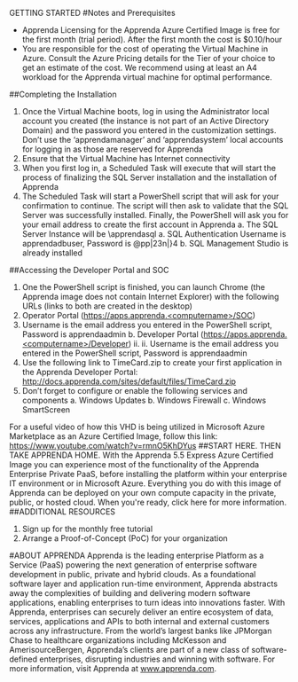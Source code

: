 GETTING STARTED
#Notes and Prerequisites
- Apprenda Licensing for the Apprenda Azure Certified Image is free for the first month (trial period). After the first month the cost is $0.10/hour
- You are responsible for the cost of operating the Virtual Machine in Azure. Consult the Azure Pricing details for the Tier of your choice to get an estimate of the cost. We recommend using at least an A4 workload for the Apprenda virtual machine for optimal performance.

##Completing the Installation
1.	Once the Virtual Machine boots, log in using the Administrator local account you created (the instance is not part of an Active Directory Domain) and the password you entered in the customization settings. Don’t use the ‘apprendamanager’ and ‘apprendasystem’ local accounts for logging in as those are reserved for Apprenda
2.	Ensure that the Virtual Machine has Internet connectivity
3.	When you first log in, a Scheduled Task will execute that will start the process of finalizing the SQL Server installation and the installation of Apprenda
4.	The Scheduled Task will start a PowerShell script that will ask for your confirmation to continue. The script will then ask to validate that the SQL Server was successfully installed. Finally, the PowerShell will ask you for your email address to create the first account in Apprenda
a.	The SQL Server Instance will be <computername>\apprendasql a. SQL Authentication Username is apprendadbuser, Password is @pp|23n|}4
b.	SQL Management Studio is already installed



##Accessing the Developer Portal and SOC
1.	One the PowerShell script is finished, you can launch Chrome (the Apprenda image does not contain Internet Explorer) with the following URLs (links to both are created in the desktop)
  1.	Operator Portal (https://apps.apprenda.<computername>/SOC)
  2.  Username is the email address you entered in the PowerShell script, Password is apprendaadmin
b.	Developer Portal (https://apps.apprenda.<computername>/Developer)
ii.	ii. Username is the email address you entered in the PowerShell script, Password is apprendaadmin
2.	Use the following link to TimeCard.zip to create your first application in the Apprenda Developer Portal: http://docs.apprenda.com/sites/default/files/TimeCard.zip
3.	Don’t forget to configure or enable the following services and components
a.	Windows Updates
b.	Windows Firewall
c.	Windows SmartScreen

For a useful video of how this VHD is being utilized in Microsoft Azure Marketplace as an Azure Certified Image, follow this link: https://www.youtube.com/watch?v=rmnO5KhDYus
##START HERE. THEN TAKE APPRENDA HOME.
With the Apprenda 5.5 Express Azure Certified Image you can experience most of the functionality of the Apprenda Enterprise Private PaaS, before installing the platform within your enterprise IT environment or in Microsoft Azure. Everything you do with this image of Apprenda can be deployed on your own compute capacity in the private, public, or hosted cloud. When you're ready, click here for more information.
##ADDITIONAL RESOURCES
1. Sign up for the monthly free tutorial
2. Arrange a Proof-of-Concept (PoC) for your organization

#ABOUT APPRENDA
Apprenda is the leading enterprise Platform as a Service (PaaS) powering the next generation of enterprise software development in public, private and hybrid clouds. As a foundational software layer and application run-time environment, Apprenda abstracts away the complexities of building and delivering modern software applications, enabling enterprises to turn ideas into innovations faster. With Apprenda, enterprises can securely deliver an entire ecosystem of data, services, applications and APIs to both internal and external customers across any infrastructure. From the world’s largest banks like JPMorgan Chase to healthcare organizations including McKesson and AmerisourceBergen, Apprenda’s clients are part of a new class of software-defined enterprises, disrupting industries and winning with software. For more information, visit Apprenda at www.apprenda.com.
